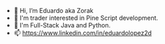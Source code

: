 - 👋 Hi, I’m Eduardo aka Zorak
- 👀 I'm trader interested in Pine Script development.
- 🌱 I'm Full-Stack Java and Python.
- 📫 https://www.linkedin.com/in/eduardolopez2d

<!---
eduardolopez2d/eduardolopez2d is a ✨ special ✨ repository because its `README.md` (this file) appears on your GitHub profile.
You can click the Preview link to take a look at your changes.
--->
